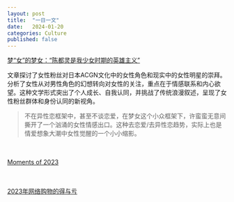 ```yaml
---
layout: post
title:  "一日一文"
date:   2024-01-20
categories: Culture
published: false
---
```


[梦“女”的梦女：“陈都灵是我少女时期的英雄主义” ](https://mp.weixin.qq.com/s/dDCXp7DzlfGlA2wNTADryg)

文章探讨了女性粉丝对日本ACGN文化中的女性角色和现实中的女性明星的崇拜。分析了女性从对男性角色的幻想转向对女性的关注，重点在于情感联系和内心欲望。这种文学形式突出了个人成长、自我认同，并挑战了传统浪漫叙述，呈现了女性粉丝群体和身份认同的新视角。

>不在异性恋框架中，甚至不谈恋爱，在梦女这个小众框架下，许蛮蛮无意间撕开了一个汹涌的女性情感出口。这种去恋爱/去异性恋趋势，实际上也是情爱想象大潮中女性觉醒的一个小小缩影。

<br/><br/>
[Moments of 2023](https://www.douban.com/note/858548807/?_dtcc=1&_i=55370744091CVQ,57932044091CVQ)

<br/><br/>
[2023年网络购物的得与亏](https://sanlun.bike/post/2023nian-wang-luo-gou-wu-de-de-yu-yu)
